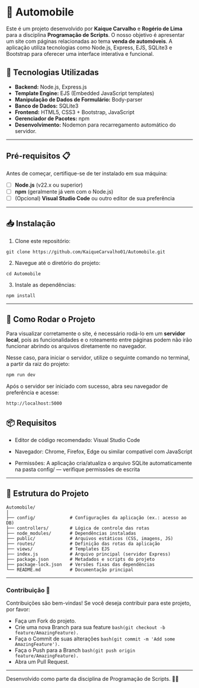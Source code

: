 # 🚗 Automobile

Este é um projeto desenvolvido por **Kaique Carvalho** e **Rogério de Lima** para a disciplina **Programação de Scripts**. O nosso objetivo é apresentar um site com páginas relacionadas ao tema **venda de automóveis**. A aplicação utiliza tecnologias como Node.js, Express, EJS, SQLite3 e Bootstrap para oferecer uma interface interativa e funcional.

## 🔧 Tecnologias Utilizadas

* **Backend:** Node.js, Express.js
* **Template Engine:** EJS (Embedded JavaScript templates)
* **Manipulação de Dados de Formulário:** Body-parser
* **Banco de Dados:** SQLite3
* **Frontend:** HTML5, CSS3 + Bootstrap, JavaScript
* **Gerenciador de Pacotes:** npm
* **Desenvolvimento:** Nodemon para recarregamento automático do servidor.

---

## Pré-requisitos 📋
Antes de começar, certifique-se de ter instalado em sua máquina:
- [ ] **Node.js** (v22.x ou superior)  
- [ ] **npm** (geralmente já vem com o Node.js)  
- [ ] (Opcional) **Visual Studio Code** ou outro editor de sua preferência  

---

## 📥 Instalação

1. Clone este repositório:

```
git clone https://github.com/KaiqueCarvalho01/Automobile.git
```

2. Navegue até o diretório do projeto:

```
cd Automobile
```

3. Instale as dependências:

```
npm install
```

---
## 🚀 Como Rodar o Projeto

Para visualizar corretamente o site, é necessário rodá-lo em um **servidor local**, pois as funcionalidades e o roteamento entre páginas podem não irão funcionar abrindo os arquivos diretamente no navegador.

Nesse caso, para iniciar o servidor, utilize o seguinte comando no terminal, a partir da raiz do projeto:
```bash
npm run dev
```
Após o servidor ser iniciado com sucesso, abra seu navegador de preferência e acesse:
```bash
http://localhost:5000
```


## 📦 Requisitos

- Editor de código recomendado: Visual Studio Code

- Navegador: Chrome, Firefox, Edge ou similar compatível com JavaScript

- Permissões: A aplicação cria/atualiza o arquivo SQLite automaticamente na pasta config/ — verifique permissões de escrita

---

## 📂 Estrutura do Projeto

```
Automobile/
│
├── config/             # Configurações da aplicação (ex.: acesso ao DB)
├── controllers/        # Lógica de controle das rotas
├── node_modules/       # Dependências instaladas
├── public/             # Arquivos estáticos (CSS, imagens, JS)
├── routes/             # Definição das rotas da aplicação
├── views/              # Templates EJS
├── index.js            # Arquivo principal (servidor Express)
├── package.json        # Metadados e scripts do projeto
├── package-lock.json   # Versões fixas das dependências
└── README.md           # Documentação principal
```


---

### Contribuição 🤝
Contribuições são bem-vindas! Se você deseja contribuir para este projeto, por favor:

* Faça um Fork do projeto.
* Crie uma nova Branch para sua feature ```bash(git checkout -b feature/AmazingFeature).```
* Faça o Commit de suas alterações ```bash(git commit -m 'Add some AmazingFeature').```
* Faça o Push para a Branch ```bash(git push origin feature/AmazingFeature).```
* Abra um Pull Request.

---
Desenvolvido como parte da disciplina de Programação de Scripts. 👨‍💻
